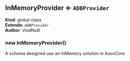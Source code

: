 <a name="InMemoryProvider"></a>

## InMemoryProvider ⇐ <code>ADBProvider</code>
**Kind**: global class  
**Extends**: <code>ADBProvider</code>  
**Author**: VoidNulll  
<a name="new_InMemoryProvider_new"></a>

### new InMemoryProvider()
A schema designed use an InMemory solution in AxonCore

